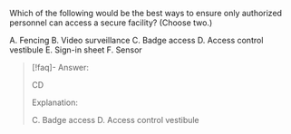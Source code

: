 
Which of the following would be the best ways to ensure only authorized personnel can access a secure facility? (Choose two.) 

A. Fencing 
B. Video surveillance 
C. Badge access 
D. Access control vestibule 
E. Sign-in sheet 
F. Sensor

> [!faq]- Answer: 
> 
> CD 
> 
> Explanation:
> 
> C. Badge access D. Access control vestibule

